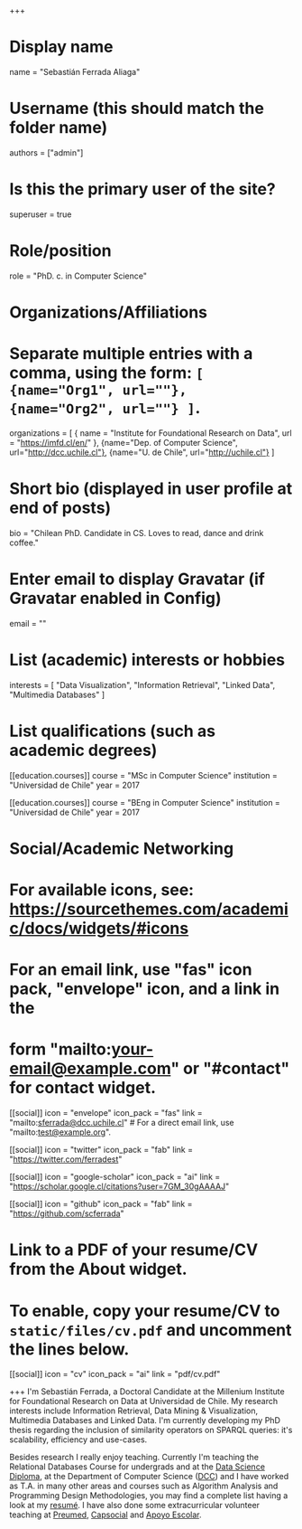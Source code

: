 +++
# Display name
name = "Sebastián Ferrada Aliaga"

# Username (this should match the folder name)
authors = ["admin"]

# Is this the primary user of the site?
superuser = true

# Role/position
role = "PhD. c. in Computer Science"

# Organizations/Affiliations
#   Separate multiple entries with a comma, using the form: `[ {name="Org1", url=""}, {name="Org2", url=""} ]`.
organizations = [ { name = "Institute for Foundational Research on Data", url = "https://imfd.cl/en/" }, {name="Dep. of Computer Science", url="http://dcc.uchile.cl"}, {name="U. de Chile", url="http://uchile.cl"} ]

# Short bio (displayed in user profile at end of posts)
bio = "Chilean PhD. Candidate in CS. Loves to read, dance and drink coffee."

# Enter email to display Gravatar (if Gravatar enabled in Config)
email = ""

# List (academic) interests or hobbies
interests = [
  "Data Visualization",
    "Information Retrieval",
    "Linked Data",
    "Multimedia Databases"
]

# List qualifications (such as academic degrees)
[[education.courses]]
  course = "MSc in Computer Science"
  institution = "Universidad de Chile"
  year = 2017

[[education.courses]]
  course = "BEng in Computer Science"
  institution = "Universidad de Chile"
  year = 2017

# Social/Academic Networking
# For available icons, see: https://sourcethemes.com/academic/docs/widgets/#icons
#   For an email link, use "fas" icon pack, "envelope" icon, and a link in the
#   form "mailto:your-email@example.com" or "#contact" for contact widget.

[[social]]
  icon = "envelope"
  icon_pack = "fas"
  link = "mailto:sferrada@dcc.uchile.cl"  # For a direct email link, use "mailto:test@example.org".

[[social]]
  icon = "twitter"
  icon_pack = "fab"
  link = "https://twitter.com/ferradest"

[[social]]
  icon = "google-scholar"
  icon_pack = "ai"
  link = "https://scholar.google.cl/citations?user=7GM_30gAAAAJ"

[[social]]
  icon = "github"
  icon_pack = "fab"
  link = "https://github.com/scferrada"

# Link to a PDF of your resume/CV from the About widget.
# To enable, copy your resume/CV to `static/files/cv.pdf` and uncomment the lines below.
 [[social]]
   icon = "cv"
   icon_pack = "ai"
   link = "pdf/cv.pdf"

+++
I'm Sebastián Ferrada, a Doctoral Candidate at the Millenium Institute for Foundational Research on Data at Universidad de Chile. 
My research interests include Information Retrieval, Data Mining & Visualization, Multimedia Databases and Linked Data. 
I'm currently developing my PhD thesis regarding the inclusion of similarity operators on SPARQL queries: it's scalability, efficiency and use-cases.

Besides research I really enjoy teaching. 
Currently I'm teaching the Relational Databases Course for undergrads and at the <a href="https://www.dcc.uchile.cl/datos"> Data Science Diploma</a>,  at the Department of Computer Science (<a href="http://dcc.uchile.cl">DCC</a>) and 
I have worked as T.A. in many other areas and courses such as Algorithm Analysis and Programming Design Methodologies, you may find a complete list having a look at my <a href="/pdf/cv.pdf">resumé</a>. 
I have also done some extracurricular volunteer teaching at <a href="http://www.preumeduchile.cl/">Preumed</a>, 
<a href="https://sites.google.com/a/capsocial.cl/capsocial/">Capsocial</a> and 
<a href="http://escuela.ingenieria.uchile.cl/vida-estudiantil/127291/grupos-organizados">Apoyo Escolar</a>.
